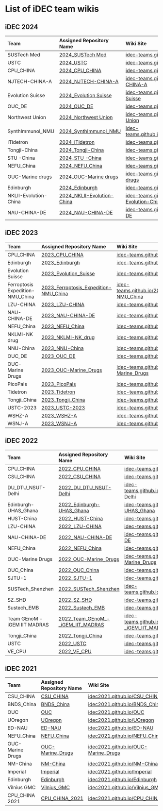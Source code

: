 # List of iDEC team wikis

## iDEC 2024

| Team                             | Assigned Repository Name                                                                                         | Wiki Site                                                                                                                        |
|:---------------------------------|:-----------------------------------------------------------------------------------------------------------------|:---------------------------------------------------------------------------------------------------------------------------------|
| SUSTech Med                      | [2024_SUSTech Med](https://www.github.com/idec-teams/2024_SUSTech_Med)                                           | [idec-teams.github.io/2024_SUSTech Med](https://idec-teams.github.io/2024_SUSTech_Med)                                           |
| USTC                             | [2024_USTC](https://www.github.com/idec-teams/2024_USTC)                                                         | [idec-teams.github.io/2024_USTC](https://idec-teams.github.io/2024_USTC)                                                         |
| CPU_CHINA                        | [2024_CPU_CHINA](https://www.github.com/idec-teams/2024_CPU_CHINA)                                               | [idec-teams.github.io/2024_CPU_CHINA](https://idec-teams.github.io/2024_CPU_CHINA)                                               |
| NJTECH-CHINA-A                   | [2024_NJTECH-CHINA-A](https://www.github.com/idec-teams/2024_NJTECH-CHINA-A)                                     | [idec-teams.github.io/2024_NJTECH-CHINA-A](https://idec-teams.github.io/2024_NJTECH-CHINA-A)                                     |
| Evolution Suisse                 | [2024_Evolution Suisse](https://www.github.com/idec-teams/2024_Evolution_Suisse)                                 | [idec-teams.github.io/2024_Evolution Suisse](https://idec-teams.github.io/2024_Evolution_Suisse)                                 |
| OUC_DE                           | [2024_OUC_DE](https://www.github.com/idec-teams/2024_OUC_DE)                                                     | [idec-teams.github.io/2024_OUC_DE](https://idec-teams.github.io/2024_OUC_DE)                                                     |
| Northwest Union                  | [2024_Northwest Union](https://www.github.com/idec-teams/2024_Northwest_Union)                                   | [idec-teams.github.io/2024_Northwest Union](https://idec-teams.github.io/2024_Northwest_Union)                                   |
| SynthImmunol_NMU                 | [2024_SynthImmunol_NMU](https://www.github.com/idec-teams/2024_SynthImmunol_NMU)                                 | [idec-teams.github.io/2024_SynthImmunol_NMU](https://idec-teams.github.io/2024_SynthImmunol_NMU)                                 |
| iTidetron                        | [2024_iTidetron](https://www.github.com/idec-teams/2024_iTidetron)                                               | [idec-teams.github.io/2024_iTidetron](https://idec-teams.github.io/2024_iTidetron)                                               |
| Tongji-China                     | [2024_Tongji-China](https://www.github.com/idec-teams/2024_Tongji-China)                                         | [idec-teams.github.io/2024_Tongji-China](https://idec-teams.github.io/2024_Tongji-China)                                         |
| STU -China                       | [2024_STU -China](https://www.github.com/idec-teams/2024_STU_-China)                                             | [idec-teams.github.io/2024_STU -China](https://idec-teams.github.io/2024_STU_-China)                                             |
| NEFU_China                       | [2024_NEFU_China](https://www.github.com/idec-teams/2024_NEFU_China)                                             | [idec-teams.github.io/2024_NEFU_China](https://idec-teams.github.io/2024_NEFU_China)                                             |
| OUC-Marine drugs                 | [2024_OUC-Marine drugs](https://www.github.com/idec-teams/2024_OUC-Marine_drugs)                                 | [idec-teams.github.io/2024_OUC-Marine drugs](https://idec-teams.github.io/2024_OUC-Marine_drugs)                                 |
| Edinburgh                        | [2024_Edinburgh](https://www.github.com/idec-teams/2024_Edinburgh)                                               | [idec-teams.github.io/2024_Edinburgh](https://idec-teams.github.io/2024_Edinburgh)                                               |
| NKLII-Evolution-China            | [2024_NKLII-Evolution-China](https://www.github.com/idec-teams/2024_NKLII-Evolution-China)                       | [idec-teams.github.io/2024_NKLII-Evolution-China](https://idec-teams.github.io/2024_NKLII-Evolution-China)                       |
| NAU-CHINA-DE                     | [2024_NAU-CHINA-DE](https://www.github.com/idec-teams/2024_NAU-CHINA-DE)                                         | [idec-teams.github.io/2024_NAU-CHINA-DE](https://idec-teams.github.io/2024_NAU-CHINA-DE)                                         |


## iDEC 2023

| Team                             | Assigned Repository Name                                                                                         | Wiki Site                                                                                                                        |
|:---------------------------------|:-----------------------------------------------------------------------------------------------------------------|:---------------------------------------------------------------------------------------------------------------------------------|
| CPU_CHINA                        | [2023_CPU_CHINA](https://www.github.com/idec-teams/2023_CPU_CHINA)                                               | [idec-teams.github.io/2023_CPU_CHINA](https://idec-teams.github.io/2023_CPU_CHINA)                                               |
| Edinburgh                        | [2023_Edinburgh](https://www.github.com/idec-teams/2023_Edinburgh)                                               | [idec-teams.github.io/2023_Edinburgh](https://idec-teams.github.io/2023_Edinburgh)                                               |
| Evolution Suisse                 | [2023_Evolution_Suisse](https://www.github.com/idec-teams/2023_Evolution_Suisse)                                 | [idec-teams.github.io/2023_Evolution_Suisse](https://idec-teams.github.io/2023_Evolution_Suisse)                                 |
| Ferroptosis Expedition-NMU_China | [2023_Ferroptosis_Expedition-NMU_China](https://www.github.com/idec-teams/2023_Ferroptosis_Expedition-NMU_China) | [idec-teams.github.io/2023_Ferroptosis_Expedition-NMU_China](https://idec-teams.github.io/2023_Ferroptosis_Expedition-NMU_China) |
| LZU-CHINA                        | [2023_LZU-CHINA](https://www.github.com/idec-teams/2023_LZU-CHINA)                                               | [idec-teams.github.io/2023_LZU-CHINA](https://idec-teams.github.io/2023_LZU-CHINA)                                               |
| NAU-CHINA-DE                     | [2023_NAU-CHINA-DE](https://www.github.com/idec-teams/2023_NAU-CHINA-DE)                                         | [idec-teams.github.io/2023_NAU-CHINA-DE](https://idec-teams.github.io/2023_NAU-CHINA-DE)                                         |
| NEFU_China                       | [2023_NEFU_China](https://www.github.com/idec-teams/2023_NEFU_China)                                             | [idec-teams.github.io/2023_NEFU_China](https://idec-teams.github.io/2023_NEFU_China)                                             |
| NKLMI-NK drug                    | [2023_NKLMI-NK_drug](https://www.github.com/idec-teams/2023_NKLMI-NK_drug)                                       | [idec-teams.github.io/2023_NKLMI-NK_drug](https://idec-teams.github.io/2023_NKLMI-NK_drug)                                       |
| NNU-China                        | [2023_NNU-China](https://www.github.com/idec-teams/2023_NNU-China)                                               | [idec-teams.github.io/2023_NNU-China](https://idec-teams.github.io/2023_NNU-China)                                               |
| OUC_DE                           | [2023_OUC_DE](https://www.github.com/idec-teams/2023_OUC_DE)                                                     | [idec-teams.github.io/2023_OUC_DE](https://idec-teams.github.io/2023_OUC_DE)                                                     |
| OUC-Marine Drugs                 | [2023_OUC-Marine_Drugs](https://www.github.com/idec-teams/2023_OUC-Marine_Drugs)                                 | [idec-teams.github.io/2023_OUC-Marine_Drugs](https://idec-teams.github.io/2023_OUC-Marine_Drugs)                                 |
| PicoPals                         | [2023_PicoPals](https://www.github.com/idec-teams/2023_PicoPals)                                                 | [idec-teams.github.io/2023_PicoPals](https://idec-teams.github.io/2023_PicoPals)                                                 |
| Tidetron                         | [2023_Tidetron](https://www.github.com/idec-teams/2023_Tidetron)                                                 | [idec-teams.github.io/2023_Tidetron](https://idec-teams.github.io/2023_Tidetron)                                                 |
| Tongji_China                     | [2023_Tongji_China](https://www.github.com/idec-teams/2023_Tongji_China)                                         | [idec-teams.github.io/2023_Tongji_China](https://idec-teams.github.io/2023_Tongji_China)                                         |
| USTC-2023                        | [2023_USTC-2023](https://www.github.com/idec-teams/2023_USTC-2023)                                               | [idec-teams.github.io/2023_USTC-2023](https://idec-teams.github.io/2023_USTC-2023)                                               |
| WSHZ-A                           | [2023_WSHZ-A](https://www.github.com/idec-teams/2023_WSHZ-A)                                                     | [idec-teams.github.io/2023_WSHZ-A](https://idec-teams.github.io/2023_WSHZ-A)                                                     |
| WSNJ-A                           | [2023_WSNJ-A](https://www.github.com/idec-teams/2023_WSNJ-A)                                                     | [idec-teams.github.io/2023_WSNJ-A](https://idec-teams.github.io/2023_WSNJ-A)                                                     |

## iDEC 2022

| Team                         | Assigned Repository Name                                                                                 | Wiki Site                                                                                                                |
|:-----------------------------|:---------------------------------------------------------------------------------------------------------|:-------------------------------------------------------------------------------------------------------------------------|
| CPU_CHINA                    | [2022_CPU_CHINA](https://www.github.com/idec-teams/2022_CPU_CHINA)                                       | [idec-teams.github.io/2022_CPU_CHINA](https://idec-teams.github.io/2022_CPU_CHINA)                                       |
| CSU_CHINA                    | [2022_CSU_CHINA](https://www.github.com/idec-teams/2022_CSU_CHINA)                                       | [idec-teams.github.io/2022_CSU_CHINA](https://idec-teams.github.io/2022_CSU_CHINA)                                       |
| DU_DTU_NSUT-Delhi            | [2022_DU_DTU_NSUT-Delhi](https://www.github.com/idec-teams/2022_DU_DTU_NSUT-Delhi)                       | [idec-teams.github.io/2022_DU_DTU_NSUT-Delhi](https://idec-teams.github.io/2022_DU_DTU_NSUT-Delhi)                       |
| Edinburgh-UHAS_Ghana         | [2022_Edinburgh-UHAS_Ghana](https://www.github.com/idec-teams/2022_Edinburgh-UHAS_Ghana)                 | [idec-teams.github.io/2022_Edinburgh-UHAS_Ghana](https://idec-teams.github.io/2022_Edinburgh-UHAS_Ghana)                 |
| HUST-China                   | [2022_HUST-China](https://www.github.com/idec-teams/2022_HUST-China)                                     | [idec-teams.github.io/2022_HUST-China](https://idec-teams.github.io/2022_HUST-China)                                     |
| LZU-CHINA                    | [2022_LZU-CHINA](https://www.github.com/idec-teams/2022_LZU-CHINA)                                       | [idec-teams.github.io/2022_LZU-CHINA](https://idec-teams.github.io/2022_LZU-CHINA)                                       |
| NAU-CHINA-DE                 | [2022_NAU-CHINA-DE](https://www.github.com/idec-teams/2022_NAU-CHINA-DE)                                 | [idec-teams.github.io/2022_NAU-CHINA-DE](https://idec-teams.github.io/2022_NAU-CHINA-DE)                                 |
| NEFU_China                   | [2022_NEFU_China](https://www.github.com/idec-teams/2022_NEFU_China)                                     | [idec-teams.github.io/2022_NEFU_China](https://idec-teams.github.io/2022_NEFU_China)                                     |
| OUC-Marine Drugs             | [2022_OUC-Marine_Drugs](https://www.github.com/idec-teams/2022_OUC-Marine_Drugs)                         | [idec-teams.github.io/2022_OUC-Marine_Drugs](https://idec-teams.github.io/2022_OUC-Marine_Drugs)                         |
| OUC_China                    | [2022_OUC_China](https://www.github.com/idec-teams/2022_OUC_China)                                       | [idec-teams.github.io/2022_OUC_China](https://idec-teams.github.io/2022_OUC_China)                                       |
| SJTU-1                       | [2022_SJTU-1](https://www.github.com/idec-teams/2022_SJTU-1)                                             | [idec-teams.github.io/2022_SJTU-1](https://idec-teams.github.io/2022_SJTU-1)                                             |
| SUSTech_Shenzhen             | [2022_SUSTech_Shenzhen](https://www.github.com/idec-teams/2022_SUSTech_Shenzhen)                         | [idec-teams.github.io/2022_SUSTech_Shenzhen](https://idec-teams.github.io/2022_SUSTech_Shenzhen)                         |
| SZ_SHD                       | [2022_SZ_SHD](https://www.github.com/idec-teams/2022_SZ_SHD)                                             | [idec-teams.github.io/2022_SZ_SHD](https://idec-teams.github.io/2022_SZ_SHD)                                             |
| Sustech_EMB                  | [2022_Sustech_EMB](https://www.github.com/idec-teams/2022_Sustech_EMB)                                   | [idec-teams.github.io/2022_Sustech_EMB](https://idec-teams.github.io/2022_Sustech_EMB)                                   |
| Team GEnoM - iGEM IIT MADRAS | [2022_Team_GEnoM_-_iGEM_IIT_MADRAS](https://www.github.com/idec-teams/2022_Team_GEnoM_-_iGEM_IIT_MADRAS) | [idec-teams.github.io/2022_Team_GEnoM_-_iGEM_IIT_MADRAS](https://idec-teams.github.io/2022_Team_GEnoM_-_iGEM_IIT_MADRAS) |
| Tongji_China                 | [2022_Tongji_China](https://www.github.com/idec-teams/2022_Tongji_China)                                 | [idec-teams.github.io/2022_Tongji_China](https://idec-teams.github.io/2022_Tongji_China)                                 |
| USTC                         | [2022_USTC](https://www.github.com/idec-teams/2022_USTC)                                                 | [idec-teams.github.io/2022_USTC](https://idec-teams.github.io/2022_USTC)                                                 |
| VE_CPU                       | [2022_VE_CPU](https://www.github.com/idec-teams/2022_VE_CPU)                                             | [idec-teams.github.io/2022_VE_CPU](https://idec-teams.github.io/2022_VE_CPU)                                             |

## iDEC 2021

| Team              | Assigned Repository Name                                                | Wiki Site                                                                            |
|:------------------|:------------------------------------------------------------------------|:-------------------------------------------------------------------------------------|
| CSU_CHINA         | [CSU_CHINA](https://www.github.com/idec2021/CSU_CHINA/)                 | [idec2021.github.io/CSU_CHINA](https://idec2021.github.io/CSU_CHINA/)                 |
| BNDS_China        | [BNDS_China](https://www.github.com/idec2021/BNDS_China/)               | [idec2021.github.io/BNDS_China](https://idec2021.github.io/BNDS_China)               |
| OUC               | [OUC](https://www.github.com/idec2021/OUC/)                             | [idec2021.github.io/OUC](https://idec2021.github.io/OUC)                             |
| UOregon           | [UOregon](https://www.github.com/idec2021/UOregon/)                     | [idec2021.github.io/UOregon](https://idec2021.github.io/UOregon)                     |
| ED-NAU            | [ED-NAU](https://www.github.com/idec2021/ED-NAU/)                       | [idec2021.github.io/ED-NAU](https://idec2021.github.io/ED-NAU)                       |
| NEFU_China        | [NEFU_China](https://www.github.com/idec2021/NEFU_China/)               | [idec2021.github.io/NEFU_China](https://idec2021.github.io/NEFU_China)               |
| OUC-Marine Drugs  | [OUC-Marine_Drugs](https://www.github.com/idec2021/OUC-Marine_Drugs/)   | [idec2021.github.io/OUC-Marine_Drugs](https://idec2021.github.io/OUC-Marine_Drugs)   |
| NM-China          | [NM-China](https://www.github.com/idec2021/NM-China/)                   | [idec2021.github.io/NM-China](https://idec2021.github.io/NM-China)                   |
| Imperial          | [Imperial](https://www.github.com/idec2021/Imperial/)                   | [idec2021.github.io/Imperial](https://idec2021.github.io/Imperial)                   |
| Edinburgh         | [Edinburgh](https://www.github.com/idec2021/Edinburgh/)                 | [idec2021.github.io/Edinburgh](https://idec2021.github.io/Edinburgh)                 |
| Vilnius GMC       | [Vilnius_GMC](https://www.github.com/idec2021/Vilnius_GMC/)             | [idec2021.github.io/Vilnius_GMC](https://idec2021.github.io/Vilnius_GMC)             |
| CPU_CHINA 2021    | [CPU_CHINA_2021](https://www.github.com/idec2021/CPU_CHINA_2021/)       | [idec2021.github.io/CPU_CHINA_2021](https://idec2021.github.io/CPU_CHINA_2021)       |
